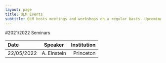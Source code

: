 ```yaml
---
layout: page
title: QLM Events 
subtitle: QLM hosts meetings and workshops on a regular basis. Upcoming events are listed here.
---
```


#2021/2022 Seminars

|Date   |Speaker    |Institution    |
|:---   | :----:      |           --: |
|22/05/2022 |A. Einstein    |Princeton  |
